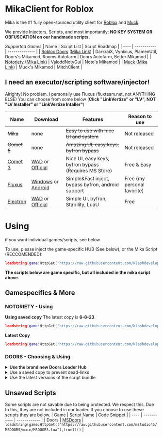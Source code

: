 # MikaClient for Roblox
Mika is the #1 fully open-sourced utility client for [Roblox](https://github.com/klashdevelopment/Mika-Roblox) and [Muck](https://github.com/klashdevelopment/Mika).

We provide Injectors, Scripts, and most importantly: **NO KEY SYSTEM OR OBFUSCATION on our handmade scripts.**

*Supported Games*
| Name | Script List | Script Roadmap |
| ---- | ----------- | -------------- |
| [Roblox Doors](https://web.roblox.com/games/6516141723) ([Mika Link](https://github.com/klashdevelopment/Mika-Roblox)) | DarkraiX, Vynixius, PlamenUtil, Doors's Mikamod, Rooms Autofarm | Doors Autofarm, Better Mikamod |
| [Notoriety](https://web.roblox.com/games/21532277) ([Mika Link](https://github.com/klashdevelopment/Mika-Roblox)) | ValoddNotyGui | Noto's Mikamod |
| [Muck](https://store.steampowered.com/app/1625450/Muck/) ([Mika Link](https://github.com/klashdevelopment/Mika)) | Muck's Mikamod | MitchClient |

## I need an executor/scripting software/injector!
Alrighty! No problem. I personally use Fluxus (fluxteam.net, not ANYTHING ELSE)
You can choose from some below (**Click "LinkVertize" or "LV", NOT "LV Installer" or "LinkVertize Intaller"**)

| Name | Download | Features | Reason to use |
| --- | --- | --- | --- |
| ~~Mika~~ | none | ~~Easy to use with nice UI and system~~ | Not released |
| ~~Comet 5~~ | none | ~~Amazing UI, easy keys, byfron bypass~~ | Not released |
| [Comet 3](https://cometrbx.xyz) | [WAD](https://wearedevs.net/d/Comet) or [Official](https://cometrbx.xyz/download.html) | Nice UI, easy keys, byfron bypass (Requires MS Store) | Free & Easy |
| [Fluxus](https://fluxteam.net) | [Windows](https://fluxteam.net/dl) or [Android](https://fluxteam.net/android) | Simple&Fast inject, bypass byfron, android support | Free (my personal favorite) |
| [Electron](https://ryos.lol/) | [WAD](https://wearedevs.net/d/Electron) or [Official](https://ryos.lol/) | Simple UI, byfron, Stability, LuaU | Free |


# Using
if you want individual games/scripts, see below.

To use, please inject the game-specific HUB (See below), or the Mika Script (RECCOMENDED):
```lua
loadstring(game:HttpGet("https://raw.githubusercontent.com/klashdevelopment/Mika-Roblox/main/loaders/MikaHub.lua"))()
```

**The scripts below are game specific, but all included in the mika script above.**

## Gamespecifics & More
### NOTORIETY - Using
**Using saved copy**
The latest copy is **6-8-23**.
```lua
loadstring(game:HttpGet("https://raw.githubusercontent.com/klashdevelopment/Mika-Roblox/main/loaders/notoriety/Load-6-08-23.lua"))()
```
**Latest Copy**
```lua
loadstring(game:HttpGet("https://raw.githubusercontent.com/klashdevelopment/Mika-Roblox/main/loaders/notoriety/Loader.lua"))()
```



### DOORS - Choosing & Using
<details>
  <summary><b>Use the brand new Doors Loader Hub</b></summary>
  
  From this new hub, you can access all the scripts in one!
  
  ```lua
  loadstring(game:HttpGet("https://raw.githubusercontent.com/klashdevelopment/Mika-Roblox/main/loaders/doors/DoorsHub.lua"))()
  ```
  
</details>
<details>
<summary>Use a saved copy to prevent dead-links</summary>

Simply head over to the [Saved Copy Loaders](https://github.com/klashdevelopment/Mika-Roblox/tree/main/loaders/doors/Saved%20Copies) and pick the latest one.
In this example we will use "4-21-23".
  
Change "4-21-23" at the end of this command with your picked version.
```lua
loadstring(game:HttpGet("https://raw.githubusercontent.com/klashdevelopment/Mika-Roblox/main/loaders/doors/Saved%20Copies/Load-4-21-23.lua"))()
```
  
Then, add this into your scripting software and load it up!<br>

| Pros      | Cons |
| ----------- | ----------- |
| Prevents deadlinks      | You will have to manually update it every time it updates.       |
| Code will not be modified   | If the game releases an anticheat for this version, you may be at risk of getting banned.        |
</details>
<details>
  
<summary>Use the latest versions of the script bundle</summary>

Simply use the [one main Loader](https://github.com/klashdevelopment/Mika-Roblox/tree/main/loaders/doors/Loader.lua) as the link in your script!

```lua
loadstring(game:HttpGet("https://raw.githubusercontent.com/klashdevelopment/Mika-Roblox/main/loaders/doors/Loader.lua"))()
```

A this into your scripting software, inject, and load it up!
  
  
| Pros      | Cons |
| ----------- | ----------- |
| Always recive the latest version.      | If the link changes on any of the scripts, you will get a deadlink. We try to keep our links updated       |
| Recive the latest bypasses.   | Features may be removed in future updates.        |
</details>

## Unsaved Scripts

Some scripts are not savable due to being protected. We respect this.  Due to this, they are not included in our loader. If you choose to use these scripts they are below.
| Game | Script Name | Code Snippet |
| ---- | ----------- | ------------ |
| Doors | [MSDoors](https://github.com/mstudio45/MSDOORS) | `loadstring(game:HttpGet(("https://raw.githubusercontent.com/mstudio45/MSDOORS/main/MSDOORS.lua"),true))()` |
